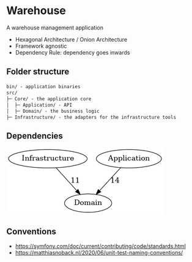 # Warehouse
A warehouse management application

- Hexagonal Architecture / Onion Architecture
- Framework agnostic
- Dependency Rule: dependency goes inwards

## Folder structure
```
bin/ - application binaries
src/
├─ Core/ - the application core
│  ├─ Application/ - API
│  ├─ Domain/ - the business logic
├─ Infrastructure/ - the adapters for the infrastructure tools
```

## Dependencies
![](dep.png)

## Conventions
- https://symfony.com/doc/current/contributing/code/standards.html
- https://matthiasnoback.nl/2020/06/unit-test-naming-conventions/
